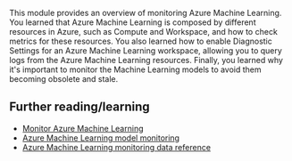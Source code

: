 This module provides an overview of monitoring Azure Machine Learning. You learned that Azure Machine Learning is composed by different resources in Azure, such as Compute and Workspace, and how to check metrics for these resources. You also learned how to enable Diagnostic Settings for an Azure Machine Learning workspace, allowing you to query logs from the Azure Machine Learning resources. Finally, you learned why it's important to monitor the Machine Learning models to avoid them becoming obsolete and stale.

## Further reading/learning

- [Monitor Azure Machine Learning](/azure/machine-learning/monitor-azure-machine-learning-reference)
- [Azure Machine Learning model monitoring](/azure/machine-learning/concept-model-monitoring)
- [Azure Machine Learning monitoring data reference](/azure/machine-learning/monitor-azure-machine-learning-reference)
